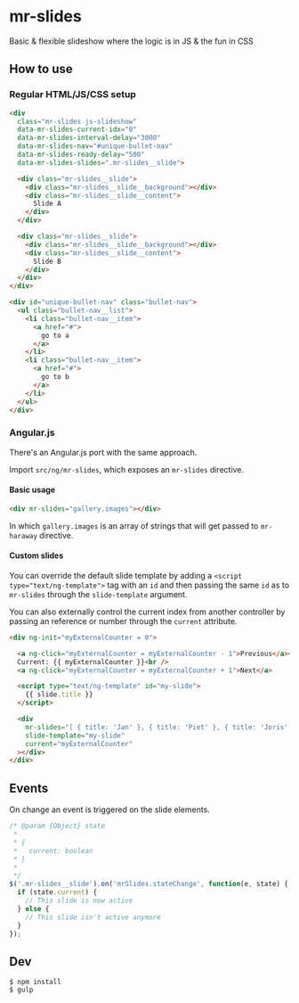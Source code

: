 # mr-slides
Basic &amp; flexible slideshow where the logic is in JS &amp; the fun in CSS

## How to use

### Regular HTML/JS/CSS setup

```html
<div
  class="mr-slides js-slideshow"
  data-mr-slides-current-idx="0"
  data-mr-slides-interval-delay="3000"
  data-mr-slides-nav="#unique-bullet-nav"
  data-mr-slides-ready-delay="500"
  data-mr-slides-slides=".mr-slides__slide">

  <div class="mr-slides__slide">
    <div class="mr-slides__slide__background"></div>
    <div class="mr-slides__slide__content">
      Slide A
    </div>
  </div>

  <div class="mr-slides__slide">
    <div class="mr-slides__slide__background"></div>
    <div class="mr-slides__slide__content">
      Slide B
    </div>
  </div>
</div>

<div id="unique-bullet-nav" class="bullet-nav">
  <ul class="bullet-nav__list">
    <li class="bullet-nav__item">
      <a href="#">
        go to a
      </a>
    </li>
    <li class="bullet-nav__item">
      <a href="#">
        go to b
      </a>
    </li>
  </ul>
</div>
```

### Angular.js

There's an Angular.js port with the same approach.

Import `src/ng/mr-slides`, which exposes an `mr-slides` directive.

#### Basic usage

```html
<div mr-slides="gallery.images"></div>
```

In which `gallery.images` is an array of strings that will get passed to `mr-haraway` directive.

#### Custom slides

You can override the default slide template by adding a `<script type="text/ng-template">` tag with an `id` and then passing the same `id` as to `mr-slides` through the `slide-template` argument.

You can also externally control the current index from another controller by passing an reference or number through the `current` attribute.

```html
<div ng-init="myExternalCounter = 0">

  <a ng-click="myExternalCounter = myExternalCounter - 1">Previous</a><br />
  Current: {{ myExternalCounter }}<br />
  <a ng-click="myExternalCounter = myExternalCounter + 1">Next</a>

  <script type="text/ng-template" id="my-slide">
    {{ slide.title }}
  </script>

  <div
    mr-slides="[ { title: 'Jan' }, { title: 'Piet' }, { title: 'Joris' }, { title: 'Korneel' } ]"
    slide-template="my-slide"
    current="myExternalCounter"
  ></div>
</div>
```

## Events

On change an event is triggered on the slide elements.

```js
/* @param {Object} state
 *
 * {
 *   current: boolean
 * }
 *
 */
$('.mr-slides__slide').on('mrSlides.stateChange', function(e, state) {
  if (state.current) {
    // This slide is now active
  } else {
    // This slide isn't active anymore
  }
});
```

## Dev

```
$ npm install
$ gulp
```
